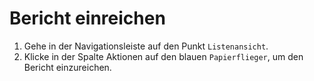 # Bericht einreichen

1. Gehe in der Navigationsleiste auf den Punkt `Listenansicht`.
2. Klicke in der Spalte Aktionen auf den blauen `Papierflieger`, um den Bericht einzureichen.
